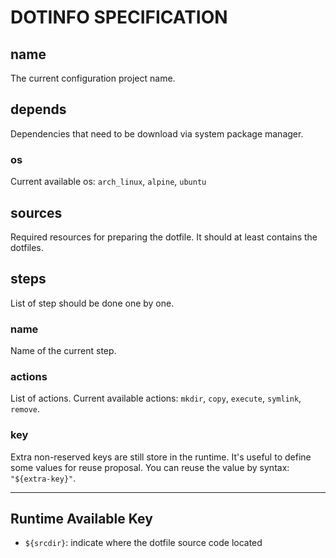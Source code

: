 # DOTINFO SPECIFICATION

## name

The current configuration project name.

## depends

Dependencies that need to be download via system package manager.

### os

Current available os: `arch_linux`, `alpine`, `ubuntu`

## sources

Required resources for preparing the dotfile.
It should at least contains the dotfiles.

## steps

List of step should be done one by one.

### name

Name of the current step.

### actions

List of actions. Current available actions: `mkdir`, `copy`, `execute`, `symlink`, `remove`.

### key

Extra non-reserved keys are still store in the runtime. It's useful to define some values for reuse proposal.
You can reuse the value by syntax: `"${extra-key}"`.

---

## Runtime Available Key

- `${srcdir}`: indicate where the dotfile source code located
